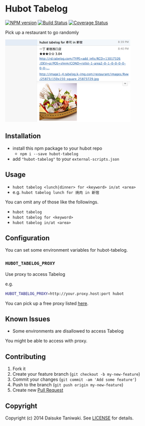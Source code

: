 # Hubot Tabelog

[![NPM version](https://badge.fury.io/js/hubot-tabelog.svg)](http://badge.fury.io/js/hubot-tabelog) [![Build Status](https://travis-ci.org/dtaniwaki/hubot-tabelog.png)](https://travis-ci.org/dtaniwaki/hubot-tabelog) [![Coverage Status](https://coveralls.io/repos/dtaniwaki/hubot-tabelog/badge.png?branch=master)](https://coveralls.io/r/dtaniwaki/hubot-tabelog?branch=master)

Pick up a restaurant to go randomly

![screenshot](screenshot.png)

## Installation

* install this npm package to your hubot repo
    * `npm i --save hubot-tabelog`
* add `"hubot-tabelog"` to your `external-scripts.json`

## Usage

* `hubot tabelog <lunch|dinner> for <keyword> in/at <area>`
* e.g. `hubot tabelog lunch for 焼肉 in 新宿`

You can omit any of those like the followings.

* `hubot tabelog`
* `hubot tabelog for <keyword>`
* `hubot tabelog in/at <area>`

## Configuration

You can set some environment variables for hubot-tabelog.

### `HUBOT_TABELOG_PROXY`

Use proxy to access Tabelog

e.g.

```bash
HUBOT_TABELOG_PROXY=http://your.proxy.host:port hubot
```

You can pick up a free proxy listed [here](http://www.getproxy.jp/).

## Known Issues

- Some environments are disallowed to access Tabelog

You might be able to access with proxy.

## Contributing

1. Fork it
2. Create your feature branch (`git checkout -b my-new-feature`)
3. Commit your changes (`git commit -am 'Add some feature'`)
4. Push to the branch (`git push origin my-new-feature`)
5. Create new [Pull Request](../../pull/new/master)

## Copyright

Copyright (c) 2014 Daisuke Taniwaki. See [LICENSE](LICENSE) for details.
